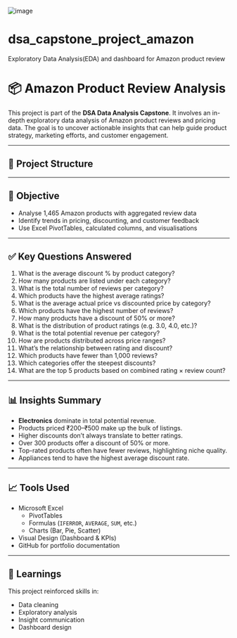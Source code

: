 
![image](https://github.com/user-attachments/assets/6ba71261-06c4-469e-86fc-b02ef12569af)

# dsa_capstone_project_amazon
Exploratory Data Analysis(EDA) and dashboard for Amazon product review

# 📦 Amazon Product Review Analysis

This project is part of the **DSA Data Analysis Capstone**. It involves an in-depth exploratory data analysis of Amazon product reviews and pricing data. The goal is to uncover actionable insights that can help guide product strategy, marketing efforts, and customer engagement.

---

## 📁 Project Structure


---

## 🧪 Objective

- Analyse 1,465 Amazon products with aggregated review data
- Identify trends in pricing, discounting, and customer feedback
- Use Excel PivotTables, calculated columns, and visualisations

---

## ✅ Key Questions Answered

1. What is the average discount % by product category?
2. How many products are listed under each category?
3. What is the total number of reviews per category?
4. Which products have the highest average ratings?
5. What is the average actual price vs discounted price by category?
6. Which products have the highest number of reviews?
7. How many products have a discount of 50% or more?
8. What is the distribution of product ratings (e.g. 3.0, 4.0, etc.)?
9. What is the total potential revenue per category?
10. How are products distributed across price ranges?
11. What’s the relationship between rating and discount?
12. Which products have fewer than 1,000 reviews?
13. Which categories offer the steepest discounts?
14. What are the top 5 products based on combined rating × review count?

---

## 📊 Insights Summary

- **Electronics** dominate in total potential revenue.
- Products priced ₹200–₹500 make up the bulk of listings.
- Higher discounts don’t always translate to better ratings.
- Over 300 products offer a discount of 50% or more.
- Top-rated products often have fewer reviews, highlighting niche quality.
- Appliances tend to have the highest average discount rate.

---

## 📈 Tools Used

- Microsoft Excel
  - PivotTables
  - Formulas (`IFERROR`, `AVERAGE`, `SUM`, etc.)
  - Charts (Bar, Pie, Scatter)
- Visual Design (Dashboard & KPIs)
- GitHub for portfolio documentation

---

## 🧠 Learnings

This project reinforced skills in:
- Data cleaning
- Exploratory analysis
- Insight communication
- Dashboard design
